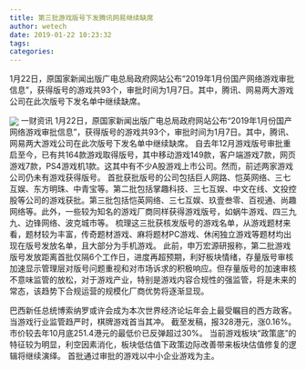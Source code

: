 ```yaml
---
title: 第三批游戏版号下发腾讯网易继续缺席
author: wetech
date: 2019-01-22 10:23:32
tags: 
categories: 
---
```

1月22日，原国家新闻出版广电总局政府网站公布“2019年1月份国产网络游戏审批信息”，获得版号的游戏共93个，审批时间为1月7日。其中，腾讯、网易两大游戏公司在此次版号下发名单中继续缺席。
<!-- more -->
<img align="center" border="0" src="https://imgcdn.yicai.com/uppics/images/2019/01/15cd2582a963ba84bb6eefa82e459a2f.jpg" />
一财资讯
1月22日，原国家新闻出版广电总局政府网站公布“2019年1月份国产网络游戏审批信息”，获得版号的游戏共93个，审批时间为1月7日。其中，腾讯、网易两大游戏公司在此次版号下发名单中继续缺席。
自去年12月游戏版号审批重启至今，已有共164款游戏取得版号，其中移动游戏149款，客户端游戏7款，网页游戏7款，PS4游戏机1款。这其中有不少A股游戏上市公司。然而，前述两家游戏公司仍未有游戏获得版号。
首批获批版号的公司包括巨人网路、恺英网络、三七互娱、东方明珠、中青宝等。第二批包括掌趣科技、三七互娱、中文在线、文投控股等公司的游戏获批。第三批包括恺英网络、三七互娱、玖壹叁零、百视通、尚趣网络等。此外，一些较为知名的游戏厂商同样获得游戏版号，如蜗牛游戏、四三九九、边锋网络、波克城市等。
梳理这三批获核发版号的游戏名单，从游戏题材来看，题材较为丰富，传奇题材游戏、麻将题材PC游戏、休闲独立游戏等题材均出现在版号发放名单，且大部分为手机游戏。
此前，申万宏源研报称，第二批游戏版号发放距离首批仅隔6个工作日，进度再超预期，利好板块情绪，存量版号审核加速显示管理层对版号问题重视和对市场诉求的积极响应。但存量版号的加速审核不意味监管的放松，对于游戏产业，特别是游戏内容合规性的强监管，将是未来的常态，该趋势下合规运营的规模化厂商优势将逐渐显现。
 
 
巴西新任总统博索纳罗或许会成为本次世界经济论坛年会上最受瞩目的西方政客。
当游戏行业监管趋严时，棋牌游戏首当其冲。
截至发稿，报328港元，涨0.16%。市价较去年10月底251.4港元的最低价已反弹超过30%。
当前游戏板块“政策底”的特征较为明显，利空因素消化，板块低估值下政策边际改善带来板块估值修复的逻辑将继续演绎。
首批通过审批的游戏以中小企业游戏为主。
